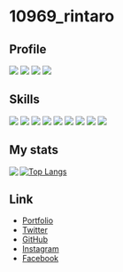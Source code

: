 # 10969_rintaro

## Profile

![](https://img.shields.io/badge/name-Rintaro-ee82ee?style=for-the-badge)
![](https://img.shields.io/badge/age-'17-ee82ee?style=for-the-badge)
![](https://img.shields.io/badge/school-SNCT-ee82ee?style=for-the-badge)
![](https://img.shields.io/badge/grade-20s-ee82ee?style=for-the-badge)

## Skills

![](https://img.shields.io/badge/C++-little-ff69b4?logo=C&style=for-the-badge)
![](https://img.shields.io/badge/Python-little-40e0d0?logo=python&style=for-the-badge)
![](https://img.shields.io/badge/html-little-E34F26?logo=html5&style=for-the-badge)
![](https://img.shields.io/badge/css-little-1572B6?logo=css3&style=for-the-badge)
![](https://img.shields.io/badge/unity-little-000000?logo=unity&style=for-the-badge)
![](https://img.shields.io/badge/git-little-F05032?logo=git&style=for-the-badge)
![](https://img.shields.io/badge/ubuntu-little-E95420?logo=ubuntu&style=for-the-badge)
![](https://img.shields.io/badge/react-little-61DAFB?logo=react&style=for-the-badge)
![](https://img.shields.io/badge/twitter-pro-1DA1F2?logo=twitter&style=for-the-badge)

## My stats

<a href="https://github.com/anuraghazra/github-readme-stats">
  <img align="left" src="https://github-readme-stats.vercel.app/api?username=Re-taro&count_private=true&show_icons=true&theme=iceberg" />
</a>

[![Top Langs](https://github-readme-stats.vercel.app/api/top-langs/?username=Re-taro&count_private=true&theme=iceberg&layout=compact&langs_count=5)](https://github.com/anuraghazra/github-readme-stats)

## Link
- [Portfolio](https://10969-rintaro-portfolio.netlify.app/)
- [Twitter](https://twitter.com/10969_rintaro/)
- [GitHub](https://github.com/Re-taro/)
- [Instagram](https://www.instagram.com/10969_rintaro/)
- [Facebook](https://www.facebook.com/10969rintaro/)
